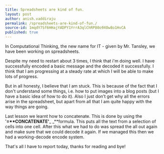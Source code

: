 ```yaml
---
title: Spreadsheets are kind of fun.
layout: post
author: anish.vaddiraju
permalink: /spreadsheets-are-kind-of-fun./
source-id: 1mqdY7Sf6HHajYADPY1YrrA3qlChRP80o9XOw8o1HvCA
published: true
---
```

In Computational Thinking, the new name for IT - given by Mr. Tansley, we have been working on spreadsheets. 

Despite my need to restart about 3 times, I think that i'm doing well. I have successfully encoded a basic message and the  decoded it successfully. I think that I am progressing at a steady rate at which I will be able to make lots of progress. 

But in all honesty, I believe that I am stuck. This is because of the fact that I don't understand some things, i.e. how to put images into a blog posts (but I have a basic idea of how to do it). Also I just don’t get why all the errors arise in the spreadsheet, but apart from all that I am quite happy with the way things are going. 

Last lesson we learnt how to concatenate. This is done by using the '**=****CONCATENATE**'**_ _**formula. This puts all the text from a selection of cells into one cell. After this what we had to do was spread the all out again and make sure that we could decode it again. If we managed this then we had a working-decode encode system. 

That's all I have to report today, thanks for reading and bye!

